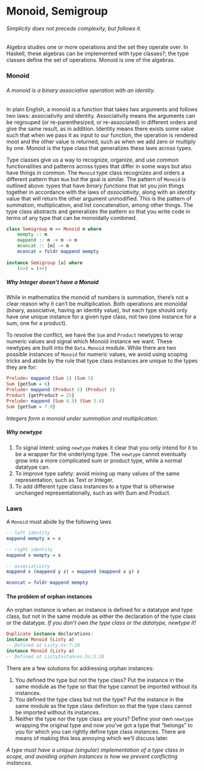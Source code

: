 # Monoid, Semigroup

###### *Simplicity does not precede complexity, but follows it.*

Algebra studies one or more operations and the set they operate over. In Haskell, these algebras can be implemented with type classes?; the type classes define the set of operations. Monoid is one of the algebras.



### Monoid

###### *A monoid is a binary associative operation with an identity.*

In plain English, a monoid is a function that takes two arguments and follows two laws: associativity and identity. Associativity means the arguments can be regrouped (or re-parenthesized, or re-associated) in different orders and give the same result, as in addition. Identity means there exists some value such that when we pass it as input to our function, the operation is rendered moot and the other value is returned, such as when we add zero or multiply by one. Monoid is the type class that generalizes these laws across types.

Type classes give us a way to recognize, organize, and use common functionalities and patterns across types that differ in some ways but also have things in common. The `Monoid` type class recognizes and orders a different pattern than `Num` but the goal is similar. The pattern of `Monoid` is outlined above: types that have *binary functions* that let you join things together in accordance with the laws of *associativity*, along with an *identity* value that will return the other argument unmodified. This is the pattern of summation, multiplication, and list concatenation, among other things. The type class abstracts and generalizes the pattern so that you write code in terms of any type that can be monoidally combined.

```haskell
class Semigroup m => Monoid m where
	mempty :: m
	mappend :: m -> m -> m
	mconcat :: [m] -> m
	mconcat = foldr mappend mempty
	
instance Semigroup [a] where
	(<>) = (++)
```

##### Why Integer doesn’t have a Monoid

While in mathematics the monoid of numbers is summation, there’s not a clear reason why it can’t be multiplication. Both operations are monoidal (binary, associative, having an identity value), but each type should only have one unique instance for a given type class, not two (one instance for a sum, one for a product).

To resolve the conflict, we have the `Sum` and `Product` newtypes to wrap numeric values and signal which Monoid instance we want. These newtypes are built into the `Data.Monoid` module. While there are two possible instances of `Monoid` for numeric values, we avoid using scoping tricks and abide by the rule that type class instances are unique to the types they are for:

```haskell
Prelude> mappend (Sum 1) (Sum 5) 
Sum {getSum = 6} 
Prelude> mappend (Product 5) (Product 5) 
Product {getProduct = 25} 
Prelude> mappend (Sum 4.5) (Sum 3.4) 
Sum {getSum = 7.9}
```

*Integers form a monoid under summation and multiplication.*

##### Why newtype

1. To signal intent: using `newtype` makes it clear that you only intend for it to be a wrapper for the underlying type. The `newtype` cannot eventually grow into a more complicated sum or product type, while a normal datatype can. 
2. To improve type safety: avoid mixing up many values of the same representation, such as Text or Integer.
3. To add different type class instances to a type that is otherwise unchanged representationally, such as with Sum and Product.



### Laws

A `Monoid` must abide by the following laws

```haskell
-- left identity
mappend mempty x = x 

-- right identity 
mappend x mempty = x 

-- associativity 
mappend x (mappend y z) = mappend (mappend x y) z 

mconcat = foldr mappend mempty
```

#### The problem of orphan instances

An orphan instance is when an instance is defined for a datatype and type class, but not in the same module as either the declaration of the type class or the datatype. *If you don’t own the type class or the datatype, newtype it!*

```haskell
Duplicate instance declarations: 
instance Monoid (Listy a) 
-- Defined at Listy.hs:7:10 
instance Monoid (Listy a) 
-- Defined at ListyInstances.hs:5:10
```

There are a few solutions for addressing orphan instances:

1. You defined the type but not the type class? Put the instance in the same module as the type so that the type cannot be imported without its instances. 
2. You defined the type class but not the type? Put the instance in the same module as the type class definition so that the type class cannot be imported without its instances.
3. Neither the type nor the type class are yours? Define your own `newtype` wrapping the original type and now you’ve got a type that “belongs” to you for which you can rightly define type class instances. There are means of making this less annoying which we’ll discuss later.

*A type must have a unique (singular) implementation of a type class in scope, and avoiding orphan instances is how we prevent conflicting instances.*